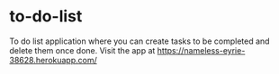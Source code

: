 # to-do-list
To do list application where you can create tasks to be completed and delete them once done. Visit the app at https://nameless-eyrie-38628.herokuapp.com/ 
